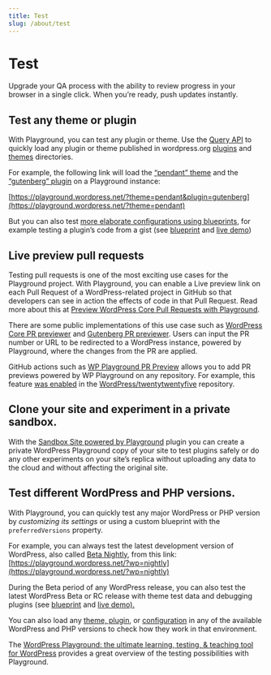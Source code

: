 ```yaml
---
title: Test
slug: /about/test
---
```


# Test

Upgrade your QA process with the ability to review progress in your browser in a single click. When you’re ready, push updates instantly.

## Test any theme or plugin

With Playground, you can test any plugin or theme. Use the [Query API](/developers/apis/query-api) to quickly load any plugin or theme published in wordpress.org [plugins](https://wordpress.org/plugins) and [themes](https://wordpress.org/themes/) directories.

For example, the following link will load the [“pendant” theme](https://wordpress.org/themes/pendant/) and the[ “gutenberg” plugin](https://wordpress.org/plugins/gutenberg/) on a Playground instance:

[https://playground.wordpress.net/?theme=pendant&plugin=gutenberg](https://playground.wordpress.net/?theme=pendant)

But you can also test [more elaborate configurations using blueprints](https://github.com/WordPress/blueprints/blob/trunk/GALLERY.md), for example testing a plugin’s code from a gist (see [blueprint](https://github.com/wordpress/blueprints/blob/trunk/blueprints/install-plugin-from-gist/blueprint.json) and [live demo](https://playground.wordpress.net/?blueprint-url=https://raw.githubusercontent.com/wordpress/blueprints/trunk/blueprints/install-plugin-from-gist/blueprint.json))

## Live preview pull requests

Testing pull requests is one of the most exciting use cases for the Playground project. With Playground, you can enable a Live preview link on each Pull Request of a WordPress-related project in GitHub so that developers can see in action the effects of code in that Pull Request. Read more about this at [Preview WordPress Core Pull Requests with Playground](https://wptavern.com/preview-wordpress-core-pull-requests-with-playground#:~:text=Previewing%20WordPress%20Pull%20Requests%20requires,testing%20and%20team%20workflows%20difficult.).

There are some public implementations of this use case such as [WordPress Core PR previewer](https://playground.wordpress.net/wordpress.html) and [Gutenberg PR previewer](https://playground.wordpress.net/gutenberg.html). Users can input the PR number or URL to be redirected to a WordPress instance, powered by Playground, where the changes from the PR are applied.

GitHub actions such as [WP Playground PR Preview](https://github.com/vcanales/action-wp-playground-pr-preview) allows you to add PR previews powered by WP Playground on any repository. For example, this feature [was enabled](https://github.com/WordPress/twentytwentyfive/pull/359) in the [WordPress/twentytwentyfive](https://github.com/WordPress/twentytwentyfive) repository.

## Clone your site and experiment in a private sandbox.

With the [Sandbox Site powered by Playground](https://wordpress.org/plugins/playground/) plugin you can create a private WordPress Playground copy of your site to test plugins safely or do any other experiments on your site’s replica without uploading any data to the cloud and without affecting the original site.

## Test different WordPress and PHP versions.

With Playground, you can quickly test any major WordPress or PHP version by _customizing its settings_ or using a custom blueprint with the `preferredVersions` property.

For example, you can always test the latest development version of WordPress, also called [Beta Nightly](https://wordpress.org/download/beta-nightly/), from this link: [https://playground.wordpress.net/?wp=nightly](https://playground.wordpress.net/?wp=nightly)

During the Beta period of any WordPress release, you can also test the latest WordPress Beta or RC release with theme test data and debugging plugins (see [blueprint](https://github.com/WordPress/blueprints/blob/trunk/blueprints/beta-rc/blueprint.json) and [live demo). ](https://playground.wordpress.net/?blueprint-url=https://raw.githubusercontent.com/wordpress/blueprints/trunk/blueprints/beta-rc/blueprint.json)

You can also load any [theme, plugin](/developers/apis/query-api), or [configuration](/blueprints) in any of the available WordPress and PHP versions to check how they work in that environment.

The [WordPress Playground: the ultimate learning, testing, & teaching tool for WordPress](https://www.youtube.com/watch?v=dN_LaenY8bI) provides a great overview of the testing possibilities with Playground.
